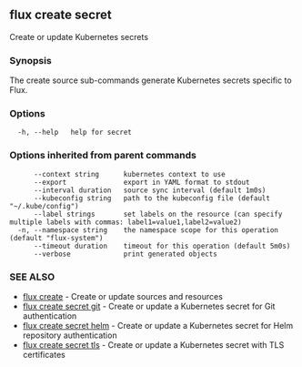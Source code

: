 ## flux create secret

Create or update Kubernetes secrets

### Synopsis

The create source sub-commands generate Kubernetes secrets specific to Flux.

### Options

```
  -h, --help   help for secret
```

### Options inherited from parent commands

```
      --context string      kubernetes context to use
      --export              export in YAML format to stdout
      --interval duration   source sync interval (default 1m0s)
      --kubeconfig string   path to the kubeconfig file (default "~/.kube/config")
      --label strings       set labels on the resource (can specify multiple labels with commas: label1=value1,label2=value2)
  -n, --namespace string    the namespace scope for this operation (default "flux-system")
      --timeout duration    timeout for this operation (default 5m0s)
      --verbose             print generated objects
```

### SEE ALSO

* [flux create](flux_create.md)	 - Create or update sources and resources
* [flux create secret git](flux_create_secret_git.md)	 - Create or update a Kubernetes secret for Git authentication
* [flux create secret helm](flux_create_secret_helm.md)	 - Create or update a Kubernetes secret for Helm repository authentication
* [flux create secret tls](flux_create_secret_tls.md)	 - Create or update a Kubernetes secret with TLS certificates

